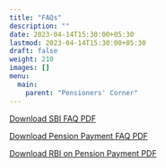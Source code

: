 ```yaml
---
title: "FAQs"
description: ""
date: 2023-04-14T15:30:00+05:30
lastmod: 2023-04-14T15:30:00+05:30
draft: false
weight: 210
images: []
menu:
  main:
    parent: "Pensioners' Corner"
---
```


[Download SBI FAQ PDF](/files/pension/sbi-pension-related-faqs.pdf)

[Download Pension Payment FAQ PDF](/files/pension/pension-payment-faqs.pdf)

[Download RBI on Pension Payment PDF](/files/pension/rbi-on-pension-payments-by-agency-banks.pdf)
